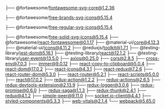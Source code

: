 ├── @fortawesome/fontawesome-svg-core@1.2.36

├── @fortawesome/free-brands-svg-icons@5.15.4

├── @fortawesome/free-regular-svg-icons@5.15.4

├── @fortawesome/free-solid-svg-icons@5.15.4
├── @fortawesome/react-fontawesome@0.1.17
├── @material-ui/core@4.12.3
├── @material-ui/icons@4.11.2
├── @reduxjs/toolkit@1.7.1
├── @testing-library/jest-dom@5.16.1
├── @testing-library/react@12.1.2
├── @testing-library/user-event@13.5.0
├── axios@0.25.0
├── cors@2.8.5
├── cross-env@7.0.3
├── immer@9.0.12
├── react-copy-to-clipboard@5.0.4
├── react-dom@17.0.2
├── react-icons@4.3.1
├── react-redux@7.2.6
├── react-router-dom@5.3.0
├── react-router@5.2.1
├── react-scripts@5.0.0
├── react@17.0.2
├── redux-action@1.2.2
├── redux-actions@2.6.5
├── redux-devtools-extension@2.13.9
├── redux-logger@3.0.6
├── redux-promise@0.6.0
├── redux-saga@1.1.3
├── redux-thunk@2.4.1
├── redux@4.1.2
├── simple-peer@9.11.0
├── socket.io-client@4.4.1
├── styled-components@5.3.3
├── web-vitals@2.1.4
└── webpack@5.65.0
